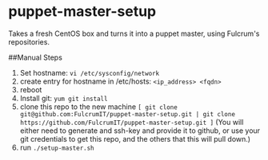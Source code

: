 puppet-master-setup
===================

Takes a fresh CentOS box and turns it into a puppet master, using Fulcrum's repositories.

##Manual Steps
1. Set hostname: `vi /etc/sysconfig/network`
2. create entry for hostname in /etc/hosts:  `<ip_address> <fqdn>`
3. reboot
4. Install git: `yum git install`
5. clone this repo to the new machine `[ git clone git@github.com:FulcrumIT/puppet-master-setup.git | git clone https://github.com/FulcrumIT/puppet-master-setup.git ]` (You will either need to generate and ssh-key and provide it to github, or use your git credentials to get this repo, and the others that this will pull down.)
6. run `./setup-master.sh`
